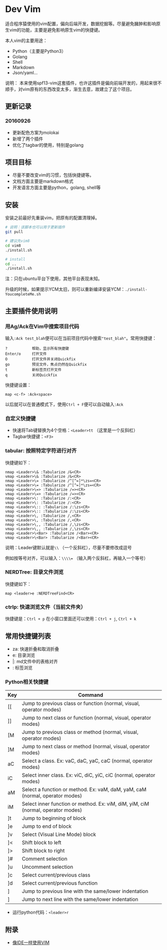 # Dev Vim

适合程序猿使用的vim配置，偏向后端开发，数据挖掘等。尽量避免臃肿和影响原生vim的功能，主要是避免影响原生vim的快捷键。

本人vim的主要用途：

- Python（主要是Python3）
- Golang
- Shell
- Markdown
- Json/yaml...

说明：
本来使用spf13-vim这套插件，也许这插件是偏向前端开发的，用起来很不顺手，对vim原有的东西改变太多，渐生去意，故建立了这个项目。

## 更新记录

### 20160926

- 更新配色方案为molokai
- 新增了两个插件
- 优化了tagbar的使用，特别是golang

## 项目目标

- 尽量不要改变vim的习惯，包括快捷键等。
- 文档方面主要是markdown格式
- 开发语言方面主要是python，golang, shell等

## 安装

安装之前最好先重装vim，把原有的配置清理掉。

```sh 
# 说明：该脚本也可以用于更新插件
git pull

# 建议先vim8
cd vim8
./install.sh

# install
cd ..
./install.sh 
```

注：只在ubuntu平台下使用，其他平台表现未知。

升级的时候，如果提示YCM太旧，则可以重新编译安装YCM：`./install-YoucompleteMe.sh`

## 主要插件使用说明

### 用Ag/Ack在Vim中搜索项目代码

输入`:Ack test_blah`便可以在当前项目代码中搜索`"test_blah"`。常用快捷键：

```
?           帮助，显示所有快捷键
Enter/o     打开文件
O           打开文件并关闭Quickfix
go          预览文件，焦点仍然在Quickfix
t           新标签页打开文件
q           关闭Quickfix
```

快捷键设置：

```
map <c-f> :Ack<space>
```

以后就可以在普通模式下，使用`Ctrl + F`便可以自动输入`:Ack `

### 自定义快捷键

- 快速将Tab键替换为4个空格：`<Leader>tt` （这里是一个反斜杠）
- Tagbar快捷键：`<F3>`

### tabular: 按照特定字符进行对齐

快捷键如下：

```
nmap <Leader>\& :Tabularize /&<CR>
vmap <Leader>\& :Tabularize /&<CR>
nmap <Leader>\= :Tabularize /^[^=]*\zs=<CR>
vmap <Leader>\= :Tabularize /^[^=]*\zs=<CR>
nmap <Leader>\=> :Tabularize /=><CR>
vmap <Leader>\=> :Tabularize /=><CR>
nmap <Leader>\: :Tabularize /:<CR>
vmap <Leader>\: :Tabularize /:<CR>
nmap <Leader>\:: :Tabularize /:\zs<CR>
vmap <Leader>\:: :Tabularize /:\zs<CR>
nmap <Leader>\, :Tabularize /,<CR>
vmap <Leader>\, :Tabularize /,<CR>
nmap <Leader>\,, :Tabularize /,\zs<CR>
vmap <Leader>\,, :Tabularize /,\zs<CR>
nmap <Leader>\<Bar> :Tabularize /<Bar><CR>
vmap <Leader>\<Bar> :Tabularize /<Bar><CR>
```

说明：Leader键默认就是`\\` （一个反斜杠），尽量不要修改成逗号

例如按等号对齐，可以输入：`\\\\=` （输入两个反斜杠，再输入一个等号）

### NERDTree: 目录文件浏览

快捷键如下：

```
map <leader>e :NERDTreeFind<CR>
```

### ctrlp: 快速浏览文件（当前文件夹）

快捷键是：`Ctrl + p`
在小窗口里面还可以使用：`Ctrl + j`, `Ctrl + k`

## 常用快捷键列表

- za: 快速折叠和取消折叠
- <Leader>e: 目录浏览
- <Leader>\|: md文件中的表格对齐
- <F3>: 标签浏览

### Python相关快捷键

Key     | Command
--------|--------------------------
[[      | Jump to previous class or function (normal, visual, operator modes)
]]      | Jump to next class or function  (normal, visual, operator modes)
[M      | Jump to previous class or method (normal, visual, operator modes)
]M      | Jump to next class or method (normal, visual, operator modes)
aC      | Select a class. Ex: vaC, daC, yaC, caC (normal, operator modes)
iC      | Select inner class. Ex: viC, diC, yiC, ciC (normal, operator modes)
aM      | Select a function or method. Ex: vaM, daM, yaM, caM (normal, operator modes)
iM      | Select inner function or method. Ex: viM, diM, yiM, ciM (normal, operator modes)
]t      | Jump to beginning of block
]e      | Jump to end of block
]v      | Select (Visual Line Mode) block
]<      | Shift block to left
]>      | Shift block to right
]#      | Comment selection
]u      | Uncomment selection
]c      | Select current/previous class
]d      | Select current/previous function
]<up>   | Jump to previous line with the same/lower indentation
]<down> | Jump to next line with the same/lower indentation

- 运行python代码：`<leader>r`


## 附录

- [像IDE一样使用VIM](https://github.com/yangyangwithgnu/use_vim_as_ide)

